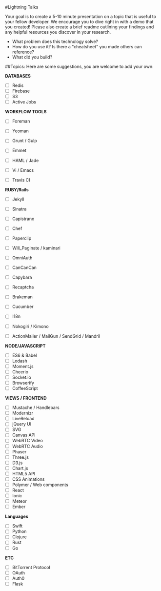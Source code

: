 #Lightning Talks

Your goal is to create a 5-10 minute presentation on a topic that is useful to your fellow developer. We encourage you to dive right in with a demo that you created! Please also create a brief readme outlining your findings and any helpful resources you discover in your research.

- What problem does this technology solve?
- How do you use it? Is there a "cheatsheet" you made others can reference?
- What did you build?

##Topics:
Here are some suggestions, you are welcome to add your own:

**DATABASES**

- [ ] Redis
- [ ] Firebase
- [ ] S3
- [ ] Active Jobs

**WORKFLOW TOOLS**

- [ ] Foreman
- [ ] Yeoman
- [ ] Grunt / Gulp
- [ ] Emmet
- [ ] HAML / Jade
- [ ] Vi / Emacs
- [ ] Travis CI


**RUBY/Rails**

- [ ] Jekyll
- [ ] Sinatra
- [ ] Capistrano
- [ ] Chef
- [ ] Paperclip
- [ ] Will_Paginate / kaminari
- [ ] OmniAuth
- [ ] CanCanCan
- [ ] Capybara
- [ ] Recaptcha
- [ ] Brakeman
- [ ] Cucumber
- [ ] I18n
- [ ] Nokogiri / Kimono
- [ ] ActionMailer / MailGun / SendGrid / Mandril


**NODE/JAVASCRIPT**

- [ ] ES6 & Babel
- [ ] Lodash
- [ ] Moment.js
- [ ] Cheerio
- [ ] Socket.io
- [ ] Browserify
- [ ] CoffeeScript

**VIEWS / FRONTEND**

- [ ] Mustache / Handlebars
- [ ] Modernizr
- [ ] LiveReload
- [ ] jQuery UI
- [ ] SVG
- [ ] Canvas API
- [ ] WebRTC Video
- [ ] WebRTC Audio
- [ ] Phaser
- [ ] Three.js
- [ ] D3.js
- [ ] Chart.js
- [ ] HTML5 API
- [ ] CSS Animations
- [ ] Polymer / Web components
- [ ] React
- [ ] Ionic
- [ ] Meteor
- [ ] Ember

**Languages**

- [ ] Swift
- [ ] Python
- [ ] Clojure
- [ ] Rust
- [ ] Go

**ETC**

- [ ] BitTorrent Protocol
- [ ] OAuth
- [ ] Auth0
- [ ] Flask
